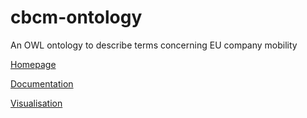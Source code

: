 # cbcm-ontology
An OWL ontology to describe terms concerning EU company mobility

[Homepage](https://maastrichtu-ids.github.io/cbcm-ontology "EU-CBCM Ontology Homepage")

[Documentation](https://maastrichtu-ids.github.io/cbcm-ontology/#browse)

[Visualisation](http://www.visualdataweb.de/webvowl/#iri=https://raw.githubusercontent.com/MaastrichtU-IDS/cbcm-ontology/master/working_copy/eu-cm-ontology.owl)
